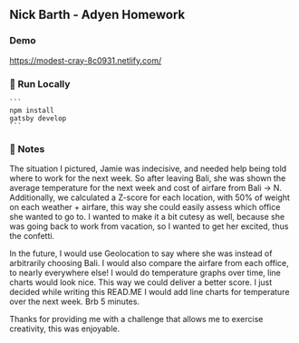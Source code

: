 ## Nick Barth - Adyen Homework

### Demo

https://modest-cray-8c0931.netlify.com/

### 🚀 Run Locally

    ```
    npm install
    gatsby develop
    ```

### 🦀 Notes
The situation I pictured, Jamie was indecisive, and needed help being told where to work for the next week.  So after leaving Bali, she was shown the average temperature for the next week and cost of airfare from Bali -> N.  Additionally, we calculated a Z-score for each location, with 50% of weight on each weather + airfare, this way she could easily assess which office she wanted to go to.  I wanted to make it a bit cutesy as well, because she was going back to work from vacation, so I wanted to get her excited, thus the confetti.

In the future, I would use Geolocation to say where she was instead of arbitrarily choosing Bali.  I would also compare the airfare from each office, to nearly everywhere else!  I would do temperature graphs over time, line charts would look nice.  This way we could deliver a better score.  I just decided while writing this READ.ME I would add line charts for temperature over the next week. Brb 5 minutes.


Thanks for providing me with a challenge that allows me to exercise creativity, this was enjoyable.



